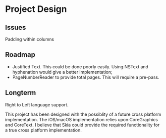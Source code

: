 #  Project Design

## Issues
Padding within columns

## Roadmap

* Justified Text. This could be done poorly easily. Using NSText and hyphenation would give a better implementation;
* PageNumberReader to provide total pages. This will require a pre-pass.


## Longterm

Right to Left language support.

This project has been designed with the possiblity of a future cross platform implementation. The iOS/macOS implementation relies upon CoreGraphics and CoreText. I believe that Skia could provide the required functionality for a true cross platform implementation.




